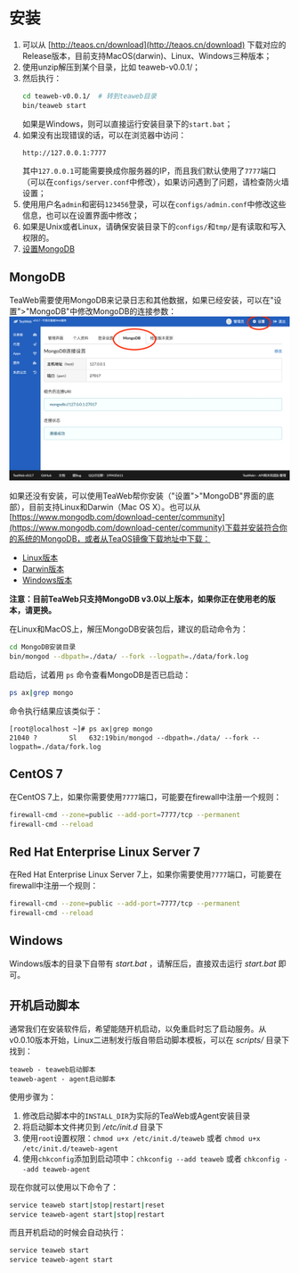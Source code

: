 # 安装
1. 可以从 [http://teaos.cn/download](http://teaos.cn/download) 下载对应的Release版本，目前支持MacOS(darwin)、Linux、Windows三种版本；
2. 使用unzip解压到某个目录，比如 teaweb-v0.0.1/；
3. 然后执行：
    ~~~bash
    cd teaweb-v0.0.1/  # 转到teaweb目录
    bin/teaweb start
    ~~~
    如果是Windows，则可以直接运行安装目录下的`start.bat`；
4. 如果没有出现错误的话，可以在浏览器中访问：
    ~~~
    http://127.0.0.1:7777
    ~~~
    其中`127.0.0.1`可能需要换成你服务器的IP，而且我们默认使用了`7777`端口（可以在`configs/server.conf`中修改），如果访问遇到了问题，请检查防火墙设置；
5. 使用用户名`admin`和密码`123456`登录，可以在`configs/admin.conf`中修改这些信息，也可以在设置界面中修改；
6. 如果是Unix或者Linux，请确保安装目录下的`configs/`和`tmp/`是有读取和写入权限的。
7. [设置MongoDB](#mongodb)

## MongoDB
TeaWeb需要使用MongoDB来记录日志和其他数据，如果已经安装，可以在"设置">"MongoDB"中修改MongoDB的连接参数：
![mongodb.png](mongodb.png)

如果还没有安装，可以使用TeaWeb帮你安装（"设置">"MongoDB"界面的底部），目前支持Linux和Darwin（Mac OS X）。也可以从 [https://www.mongodb.com/download-center/community](https://www.mongodb.com/download-center/community)下载并安装符合你的系统的MongoDB，或者从TeaOS镜像下载地址中下载：
* [Linux版本](http://dl.teaos.cn/mongodb-linux-x86_64-4.0.3.tgz)
* [Darwin版本](http://dl.teaos.cn/mongodb-osx-ssl-x86_64-4.0.3.tgz)
* [Windows版本](http://dl.teaos.cn/mongodb-win32-x86_64-2008plus-ssl-4.0.8-signed.msi)

**注意：目前TeaWeb只支持MongoDB v3.0以上版本，如果你正在使用老的版本，请更换。**

在Linux和MacOS上，解压MongoDB安装包后，建议的启动命令为：
~~~bash
cd MongoDB安装目录
bin/mongod --dbpath=./data/ --fork --logpath=./data/fork.log
~~~

启动后，试着用 `ps` 命令查看MongoDB是否已启动：
~~~bash
ps ax|grep mongo
~~~
命令执行结果应该类似于：
~~~
[root@localhost ~]# ps ax|grep mongo
21040 ?        Sl   632:19bin/mongod --dbpath=./data/ --fork --logpath=./data/fork.log
~~~

## CentOS 7
在CentOS 7上，如果你需要使用`7777`端口，可能要在firewall中注册一个规则：
~~~bash
firewall-cmd --zone=public --add-port=7777/tcp --permanent
firewall-cmd --reload
~~~

## Red Hat Enterprise Linux Server 7
在Red Hat Enterprise Linux Server 7上，如果你需要使用`7777`端口，可能要在firewall中注册一个规则：
~~~bash
firewall-cmd --zone=public --add-port=7777/tcp --permanent
firewall-cmd --reload
~~~

## Windows
Windows版本的目录下自带有 *start.bat* ，请解压后，直接双击运行 *start.bat* 即可。

## 开机启动脚本
通常我们在安装软件后，希望能随开机启动，以免重启时忘了启动服务。从v0.0.10版本开始，Linux二进制发行版自带启动脚本模板，可以在 *scripts/* 目录下找到：
~~~
teaweb - teaweb启动脚本 
teaweb-agent - agent启动脚本
~~~

使用步骤为：
1. 修改启动脚本中的`INSTALL_DIR`为实际的TeaWeb或Agent安装目录
2. 将启动脚本文件拷贝到 */etc/init.d* 目录下
3. 使用`root`设置权限：`chmod u+x /etc/init.d/teaweb` 或者 `chmod u+x /etc/init.d/teaweb-agent`
4. 使用`chkconfig`添加到启动项中：`chkconfig --add teaweb` 或者 `chkconfig --add teaweb-agent`

现在你就可以使用以下命令了：
~~~bash
service teaweb start|stop|restart|reset
service teaweb-agent start|stop|restart
~~~

而且开机启动的时候会自动执行：
~~~bash
service teaweb start
service teaweb-agent start
~~~